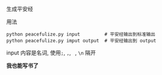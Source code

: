 生成平安经

用法
```
python peacefulize.py input         # 平安经输出到标准输出
python peacefulize.py imput output  # 平安经输出到 output
```

input 内容是名词, 使用`;`, `,`, ` `, `\n` 隔开

**我也能写书了**